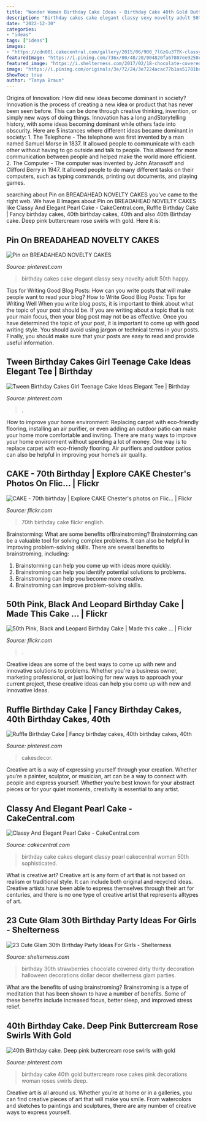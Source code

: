 ```yaml
---
title: "Wonder Woman Birthday Cake Ideas ~ Birthday Cake 40th Gold Buttercream Rose Cakes Pink Decorations Woman Roses Swirls Deep"
description: "Birthday cakes cake elegant classy sexy novelty adult 50th happy"
date: "2022-12-30"
categories:
- "ideas"
tags: ["ideas"]
images:
- "https://cdn001.cakecentral.com/gallery/2015/06/900_7lGzGu3TTK-classy-and-elegant-pearl-cake.jpg"
featuredImage: "https://i.pinimg.com/736x/00/48/20/004820fa67807ee9258c5b57c01ed5e1--elegant-birthday-cake-for-women-elegant-birthday-cakes.jpg"
featured_image: "https://i.shelterness.com/2017/02/18-chocolate-covered-strawberries-for-a-30th-birthday-party.jpg"
image: "https://i.pinimg.com/originals/3e/72/24/3e7224acac77b1aa51781baba558a83d.jpg"
ShowToc: true
author: "Tanya Braun"
---
```



Origins of Innovation: How did new ideas become dominant in society?
Innovation is the process of creating a new idea or product that has never been seen before. This can be done through creative thinking, invention, or simply new ways of doing things. Innovation has a long andStorytelling history, with some ideas becoming dominant while others fade into obscurity. Here are 5 instances where different ideas became dominant in society: 1. The Telephone - The telephone was first invented by a man named Samuel Morse in 1837. It allowed people to communicate with each other without having to go outside and talk to people. This allowed for more communication between people and helped make the world more efficient. 2. The Computer - The computer was invented by John Atanasoff and Clifford Berry in 1947. It allowed people to do many different tasks on their computers, such as typing commands, printing out documents, and playing games.

	

		
searching about Pin on BREADAHEAD NOVELTY CAKES you've came to the right web. We have 8 Images about Pin on BREADAHEAD NOVELTY CAKES like Classy And Elegant Pearl Cake - CakeCentral.com, Ruffle Birthday Cake | Fancy birthday cakes, 40th birthday cakes, 40th and also 40th Birthday cake. Deep pink buttercream rose swirls with gold. Here it is:
		
    
## Pin On BREADAHEAD NOVELTY CAKES

<img loading=lazy src="https://i.pinimg.com/736x/00/48/20/004820fa67807ee9258c5b57c01ed5e1--elegant-birthday-cake-for-women-elegant-birthday-cakes.jpg" onerror="this.onerror=null;this.src='https://tse4.mm.bing.net/th?id=OIP.7HjZiO8xTlexLQhJn3uTgAHaJ4&amp;pid=15.1';" alt="Pin on BREADAHEAD NOVELTY CAKES">

_Source: pinterest.com_

>birthday cakes cake elegant classy sexy novelty adult 50th happy. 

	

Tips for Writing Good Blog Posts: How can you write posts that will make people want to read your blog?
How to Write Good Blog Posts: Tips for Writing Well
When you write blog posts, it is important to think about what the topic of your post should be.  If you are writing about a topic that is not your main focus, then your blog post may not be as effective.  Once you have determined the topic of your post, it is important to come up with good writing style.  You should avoid using jargon or technical terms in your posts.  Finally, you should make sure that your posts are easy to read and provide useful information.

    
## Tween Birthday Cakes Girl Teenage Cake Ideas Elegant Tee | Birthday

<img loading=lazy src="https://i.pinimg.com/736x/06/49/8c/06498c390bd51acea3e004a9df56c2e7.jpg" onerror="this.onerror=null;this.src='https://tse1.mm.bing.net/th?id=OIP.UoOpz7cQoXaV244G6lQ3VwHaPZ&amp;pid=15.1';" alt="Tween Birthday Cakes Girl Teenage Cake Ideas Elegant Tee | Birthday">

_Source: pinterest.com_

>. 

	

How to improve your home environment: Replacing carpet with eco-friendly flooring, installing an air purifier, or even adding an outdoor patio can make your home more comfortable and inviting.
There are many ways to improve your home environment without spending a lot of money. One way is to replace carpet with eco-friendly flooring. Air purifiers and outdoor patios can also be helpful in improving your home’s air quality.

    
## CAKE - 70th Birthday | Explore CAKE Chester&#039;s Photos On Flic… | Flickr

<img loading=lazy src="http://farm6.staticflickr.com/5294/5462391989_87f4562898_z.jpg" onerror="this.onerror=null;this.src='https://tse4.mm.bing.net/th?id=OIP.H75p22yJtCTOcV5CLeqxNAHaJ4&amp;pid=15.1';" alt="CAKE - 70th birthday | Explore CAKE Chester&#039;s photos on Flic… | Flickr">

_Source: flickr.com_

>70th birthday cake flickr english. 

	

Brainstorming: What are some benefits ofBrainstroming?
Brainstorming can be a valuable tool for solving complex problems. It can also be helpful in improving problem-solving skills. There are several benefits to brainstroming, including: 
1) Brainstorming can help you come up with ideas more quickly. 
2) Brainstroming can help you identify potential solutions to problems. 
3) Brainstroming can help you become more creative. 
4) Brainstroming can improve problem-solving skills.

    
## 50th Pink, Black And Leopard Birthday Cake | Made This Cake … | Flickr

<img loading=lazy src="https://c2.staticflickr.com/6/5154/5801430694_d5e77d6824_b.jpg" onerror="this.onerror=null;this.src='https://tse4.mm.bing.net/th?id=OIP.6Q7p5StwJjLK16hDAwz7kwHaLG&amp;pid=15.1';" alt="50th Pink, Black and Leopard Birthday Cake | Made this cake … | Flickr">

_Source: flickr.com_

>. 

	

Creative ideas are some of the best ways to come up with new and innovative solutions to problems. Whether you're a business owner, marketing professional, or just looking for new ways to approach your current project, these creative ideas can help you come up with new and innovative ideas.

    
## Ruffle Birthday Cake | Fancy Birthday Cakes, 40th Birthday Cakes, 40th

<img loading=lazy src="https://i.pinimg.com/originals/3e/72/24/3e7224acac77b1aa51781baba558a83d.jpg" onerror="this.onerror=null;this.src='https://tse2.mm.bing.net/th?id=OIP.73x-7f_rFyoRPcelncn8GgHaKd&amp;pid=15.1';" alt="Ruffle Birthday Cake | Fancy birthday cakes, 40th birthday cakes, 40th">

_Source: pinterest.com_

>cakesdecor. 

	

Creative art is a way of expressing yourself through your creation. Whether you’re a painter, sculptor, or musician, art can be a way to connect with people and express yourself. Whether you’re best known for your abstract pieces or for your quiet moments, creativity is essential to any artist.

    
## Classy And Elegant Pearl Cake - CakeCentral.com

<img loading=lazy src="https://cdn001.cakecentral.com/gallery/2015/06/900_7lGzGu3TTK-classy-and-elegant-pearl-cake.jpg" onerror="this.onerror=null;this.src='https://tse1.mm.bing.net/th?id=OIP.-kHqN6Lul1zRNqpz66x4tQHaJ4&amp;pid=15.1';" alt="Classy And Elegant Pearl Cake - CakeCentral.com">

_Source: cakecentral.com_

>birthday cake cakes elegant classy pearl cakecentral woman 50th sophisticated. 

	

What is creative art?
Creative art is any form of art that is not based on realism or traditional style. It can include both original and recycled ideas. Creative artists have been able to express themselves through their art for centuries, and there is no one type of creative artist that represents alltypes of art.

    
## 23 Cute Glam 30th Birthday Party Ideas For Girls - Shelterness

<img loading=lazy src="https://i.shelterness.com/2017/02/18-chocolate-covered-strawberries-for-a-30th-birthday-party.jpg" onerror="this.onerror=null;this.src='https://tse2.mm.bing.net/th?id=OIP.a6LcW7INe1vENa45ChNWIAHaJ6&amp;pid=15.1';" alt="23 Cute Glam 30th Birthday Party Ideas For Girls - Shelterness">

_Source: shelterness.com_

>birthday 30th strawberries chocolate covered dirty thirty decoration halloween decorations dollar decor shelterness glam parties. 

	

What are the benefits of using brainstroming?
Brainstroming is a type of meditation that has been shown to have a number of benefits. Some of these benefits include increased focus, better sleep, and improved stress relief.

    
## 40th Birthday Cake. Deep Pink Buttercream Rose Swirls With Gold

<img loading=lazy src="https://i.pinimg.com/736x/18/b1/33/18b133d046ac1eef38df7e2eb6ab6845--gold-decorations-buttercream-roses.jpg" onerror="this.onerror=null;this.src='https://tse2.mm.bing.net/th?id=OIP.Rn_UJ0Hu2-VhZiLN1D8lEAHaJ3&amp;pid=15.1';" alt="40th Birthday cake. Deep pink buttercream rose swirls with gold">

_Source: pinterest.com_

>birthday cake 40th gold buttercream rose cakes pink decorations woman roses swirls deep. 

	

Creative art is all around us. Whether you’re at home or in a galleries, you can find creative pieces of art that will make you smile. From watercolors and sketches to paintings and sculptures, there are any number of creative ways to express yourself.

